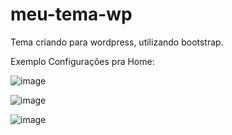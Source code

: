 # meu-tema-wp
Tema criando para wordpress, utilizando bootstrap.

Exemplo Configurações pra Home:

![image](https://user-images.githubusercontent.com/47156304/175736646-29154915-4fae-4b84-91e5-0cf56ae7862e.png)

![image](https://user-images.githubusercontent.com/47156304/175737269-3e2b4ae8-092f-447d-956c-978ca52cba12.png)

![image](https://user-images.githubusercontent.com/47156304/175738148-90d24503-f8ba-48c1-b2fb-3072dc84785c.png)



